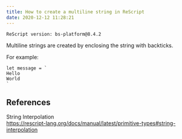 ```yaml
---
title: How to create a multiline string in ReScript
date: 2020-12-12 11:28:21
---
```


```
ReScript version: bs-platform@8.4.2
```

Multiline strings are created by enclosing the string with backticks.

For example:

```res
let message = `
Hello
World
`
```

## References

String Interpolation  
https://rescript-lang.org/docs/manual/latest/primitive-types#string-interpolation
